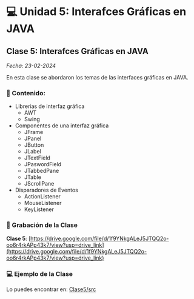 # 💻 Unidad 5: Interafces Gráficas en JAVA

## Clase 5: Interafces Gráficas en JAVA

_Fecha: 23-02-2024_

En esta clase se abordaron los temas de las interfaces gráficas en JAVA.

### 📖 Contenido:

- Librerias de interfaz gráfica
    - AWT
    - Swing
- Componentes de una interfaz gráfica
    - JFrame
    - JPanel
    - JButton
    - JLabel
    - JTextField
    - JPaswordField
    - JTabbedPane
    - JTable
    - JScrollPane
- Disparadores de Eventos
    - ActionListener
    - MouseListener
    - KeyListener

### 🎥 Grabación de la Clase

**Clase 5**: [https://drive.google.com/file/d/1f9YNkgALeJ5JTQQ2o-oo6r4rkAPp43k7/view?usp=drive_link](https://drive.google.com/file/d/1f9YNkgALeJ5JTQQ2o-oo6r4rkAPp43k7/view?usp=drive_link)

### 💻 Ejemplo de la Clase

Lo puedes encontrar en:  [Clase5/src](./Clase5/src)

